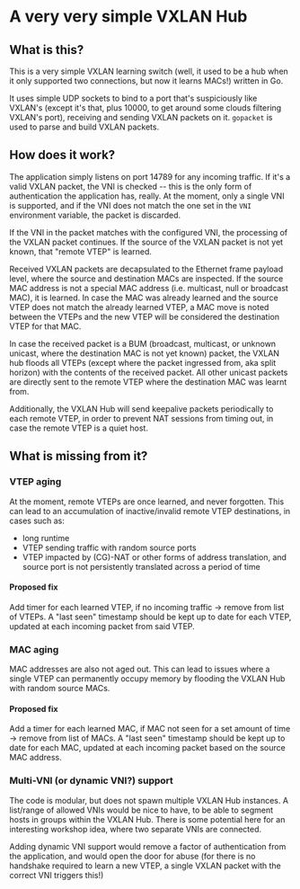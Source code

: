 # A very very simple VXLAN Hub

## What is this?

This is a very simple VXLAN learning switch (well, it used to be a hub when it only supported two connections, but now it learns MACs!) written in Go.

It uses simple UDP sockets to bind to a port that's suspiciously like VXLAN's (except it's that, plus 10000, to get around some clouds filtering VXLAN's port), receiving and sending VXLAN packets on it.
`gopacket` is used to parse and build VXLAN packets.

## How does it work?

The application simply listens on port 14789 for any incoming traffic. If it's a valid VXLAN packet, the VNI is checked -- this is the only form of authentication the application has, really.
At the moment, only a single VNI is supported, and if the VNI does not match the one set in the `VNI` environment variable, the packet is discarded.

If the VNI in the packet matches with the configured VNI, the processing of the VXLAN packet continues. If the source of the VXLAN packet is not yet known, that "remote VTEP" is learned.

Received VXLAN packets are decapsulated to the Ethernet frame payload level, where the source and destination MACs are inspected.
If the source MAC address is not a special MAC address (i.e. multicast, null or broadcast MAC), it is learned. In case the MAC was already learned and the source VTEP does not match the already learned VTEP, a MAC move is noted between the VTEPs and the new VTEP will be considered the destination VTEP for that MAC.

In case the received packet is a BUM (broadcast, multicast, or unknown unicast, where the destination MAC is not yet known) packet, the VXLAN hub floods all VTEPs (except where the packet ingressed from, aka split horizon) with the contents of the received packet.
All other unicast packets are directly sent to the remote VTEP where the destination MAC was learnt from.

Additionally, the VXLAN Hub will send keepalive packets periodically to each remote VTEP, in order to prevent NAT sessions from timing out, in case the remote VTEP is a quiet host.

## What is missing from it?

### VTEP aging

At the moment, remote VTEPs are once learned, and never forgotten.
This can lead to an accumulation of inactive/invalid remote VTEP destinations, in cases such as:

- long runtime
- VTEP sending traffic with random source ports
- VTEP impacted by (CG)-NAT or other forms of address translation, and source port is not persistently translated across a period of time

#### Proposed fix

Add timer for each learned VTEP, if no incoming traffic -> remove from list of VTEPs. A "last seen" timestamp should be kept up to date for each VTEP, updated at each incoming packet from said VTEP.

### MAC aging

MAC addresses are also not aged out. This can lead to issues where a single VTEP can permanently occupy memory by flooding the VXLAN Hub with random source MACs.

#### Proposed fix

Add a timer for each learned MAC, if MAC not seen for a set amount of time -> remove from list of MACs. A "last seen" timestamp should be kept up to date for each MAC, updated at each incoming packet based on the source MAC address.

### Multi-VNI (or dynamic VNI?) support

The code is modular, but does not spawn multiple VXLAN Hub instances. A list/range of allowed VNIs would be nice to have, to be able to segment hosts in groups within the VXLAN Hub.
There is some potential here for an interesting workshop idea, where two separate VNIs are connected.

Adding dynamic VNI support would remove a factor of authentication from the application, and would open the door for abuse (for there is no handshake required to learn a new VTEP, a single VXLAN packet with the correct VNI triggers this!)
